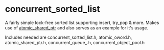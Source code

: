 # concurrent_sorted_list

A fairly simple lock-free sorted list supporting insert, try_pop & more. Makes use of [atomic_shared_ptr](https://github.com/FlovinTue/atomic_shared_ptr/tree/master/atomic_shared_ptr)
and also serves as an example for it's usage.

Includes needed are concurrent_sorted_list.h, atomic_oword.h, atomic_shared_ptr.h, concurrent_queue_.h, concurrent_object_pool.h
